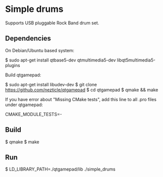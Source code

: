 # Simple drums

Supports USB pluggable Rock Band drum set.


## Dependencies

On Debian/Ubuntu based system:

$ sudo apt-get install qtbase5-dev qtmultimedia5-dev libqt5multimedia5-plugins


Build qtgamepad:

$ sudo apt-get install libudev-dev
$ git clone https://github.com/nezticle/qtgamepad
$ cd qtgamepad
$ qmake && make


If you have error about "Missing CMake tests", add this line to all .pro files under qtgamepad:

  CMAKE_MODULE_TESTS=-


## Build

$ qmake
$ make

## Run

$ LD_LIBRARY_PATH=./qtgamepad/lib ./simple_drums
